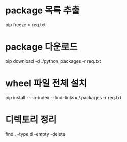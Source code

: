 # package 목록 추출
pip freeze > req.txt

# package 다운로드
pip download -d ./python_packages -r req.txt

# wheel 파일 전체 설치
pip install --no-index --find-links=./.packages -r req.txt

# 디렉토리 정리
find . -type d -empty -delete